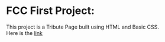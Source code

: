 # FCC First Project:
This project is a Tribute Page built using HTML and Basic CSS.  
Here is the <a href="https://codepen.io/oussamaty/full/NBzomo" target="_blank">link</a>
